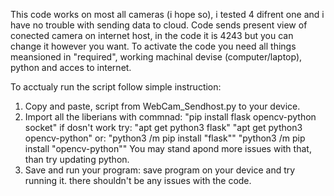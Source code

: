 This code works on most all cameras (i hope so), i tested 4 difrent one and i have no trouble with sending data to cloud.
Code sends present view of conected camera on internet host, in the code it is 4243 but you can change it however you want.
To activate the code you need all things meansioned in "required", working machinal devise (computer/laptop), python and acces to internet. 

To acctualy run the script follow simple instruction:
1. Copy and paste, script from WebCam_Sendhost.py to your device.
2. Import all the liberians with commnad:
   "pip install flask opencv-python socket"
   if dosn't work try:
   "apt get python3 flask"
   "apt get python3 opencv-python"
   or:
   "python3 /m pip install "flask""
   "python3 /m pip install "opencv-python""
You may stand apond more issues with that, than try updating python.
3. Save and run your program:
   save program on your device and try running it.
   there shouldn't be any issues with the code.
